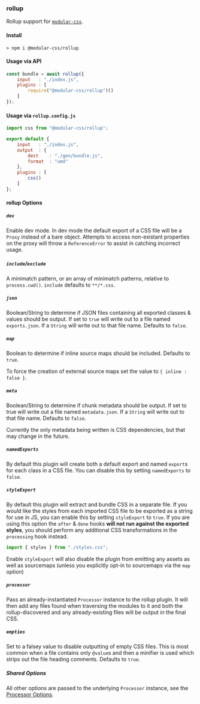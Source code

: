 ### rollup

Rollup support for [`modular-css`](https://github.com/tivac/modular-css).

#### Install

```shell
> npm i @modular-css/rollup
```

#### Usage via API

```javascript
const bundle = await rollup({
    input   : "./index.js",
    plugins : [
        require("@modular-css/rollup")()
    ]
});
```

#### Usage via `rollup.config.js`

```javascript
import css from "@modular-css/rollup";

export default {
    input   : "./index.js",
    output  : {
        dest    : "./gen/bundle.js",
        format  : "umd"
    },
    plugins : [
        css()
    ]
};
```

#### rollup Options

##### `dev`

Enable dev mode. In dev mode the default export of a CSS file will be a `Proxy` instead of a bare object. Attempts to access non-existant properties on the proxy will throw a `ReferenceError` to assist in catching incorrect usage.

##### `include`/`exclude`

A minimatch pattern, or an array of minimatch patterns, relative to `process.cwd()`. `include` defaults to `**/*.css`.

##### `json`

Boolean/String to determine if JSON files containing all exported classes & values should be output. If set to `true` will write out to a file named `exports.json`. If a `String` will write out to that file name. Defaults to `false`.

##### `map`

Boolean to determine if inline source maps should be included. Defaults to `true`.

To force the creation of external source maps set the value to `{ inline : false }`.

##### `meta`

Boolean/String to determine if chunk metadata should be output. If set to true will write out a file named `metadata.json`. If a `String` will write out to that file name. Defaults to `false`.

Currently the only metadata being written is CSS dependencies, but that may change in the future.

##### `namedExports`

By default this plugin will create both a default export and named `export`s for each class in a CSS file. You can disable this by setting `namedExports` to `false`.

##### `styleExport`

By default this plugin will extract and bundle CSS in a separate file. If you would like the styles from each imported CSS file to be exported as a string for use in JS, you can enable this by setting `styleExport` to `true`. If you are using this option the `after` & `done` hooks **will not run against the exported styles**, you should perform any additional CSS transformations in the `processing` hook instead.

```javascript
import { styles } from "./styles.css";
```

Enable `styleExport` will also disable the plugin from emitting any assets as well as sourcemaps (unless you explicitly opt-in to sourcemaps via the `map` option)

##### `processor`

Pass an already-instantiated `Processor` instance to the rollup plugin. It will then add any files found when traversing the modules to it and both the rollup-discovered and any already-existing files will be output in the final CSS.

##### `empties`

Set to a falsey value to disable outputting of empty CSS files. This is most common when a file contains only `@value`s and then a minifier is used which strips out the file heading comments. Defaults to `true`.

##### Shared Options

All other options are passed to the underlying `Processor` instance, see the [Processor Options](#processor-options).
